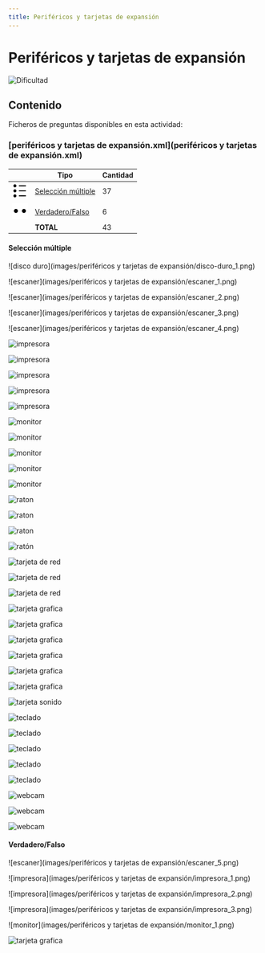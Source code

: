 ```yaml
---
title: Periféricos y tarjetas de expansión
---
```


# Periféricos y tarjetas de expansión

![Dificultad](https://img.shields.io/badge/Dificultad-Desconocida-black)



## Contenido

Ficheros de preguntas disponibles en esta actividad:



### [periféricos y tarjetas de expansión.xml](periféricos y tarjetas de expansión.xml)


|   | Tipo              | Cantidad                   |
| - | ----------------- | -------------------------- |
| ![multichoice](https://raw.githubusercontent.com/teuton-software/actirepo/master/icons/multichoice.svg) | [Selección múltiple](#selección-múltiple) | 37 |
| ![truefalse](https://raw.githubusercontent.com/teuton-software/actirepo/master/icons/truefalse.svg) | [Verdadero/Falso](#verdaderofalso) | 6 |
|   | **TOTAL**         | 43 |


#### Selección múltiple


![disco duro](images/periféricos y tarjetas de expansión/disco-duro_1.png)

![escaner](images/periféricos y tarjetas de expansión/escaner_1.png)

![escaner](images/periféricos y tarjetas de expansión/escaner_2.png)

![escaner](images/periféricos y tarjetas de expansión/escaner_3.png)

![escaner](images/periféricos y tarjetas de expansión/escaner_4.png)

![impresora](images/None)

![impresora](images/None)

![impresora](images/None)

![impresora](images/None)

![impresora](images/None)

![monitor](images/None)

![monitor](images/None)

![monitor](images/None)

![monitor](images/None)

![monitor](images/None)

![raton](images/None)

![raton](images/None)

![raton](images/None)

![ratón](images/None)

![tarjeta de red](images/None)

![tarjeta de red](images/None)

![tarjeta de red](images/None)

![tarjeta grafica](images/None)

![tarjeta grafica](images/None)

![tarjeta grafica](images/None)

![tarjeta grafica](images/None)

![tarjeta grafica](images/None)

![tarjeta grafica](images/None)

![tarjeta sonido](images/None)

![teclado](images/None)

![teclado](images/None)

![teclado](images/None)

![teclado](images/None)

![teclado](images/None)

![webcam](images/None)

![webcam](images/None)

![webcam](images/None)



#### Verdadero/Falso


![escaner](images/periféricos y tarjetas de expansión/escaner_5.png)

![impresora](images/periféricos y tarjetas de expansión/impresora_1.png)

![impresora](images/periféricos y tarjetas de expansión/impresora_2.png)

![impresora](images/periféricos y tarjetas de expansión/impresora_3.png)

![monitor](images/periféricos y tarjetas de expansión/monitor_1.png)

![tarjeta grafica](images/None)




